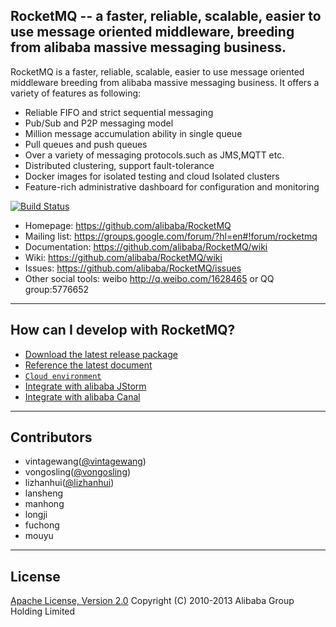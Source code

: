 ## RocketMQ -- a faster, reliable, scalable, easier to use message oriented middleware, breeding from alibaba massive messaging business. 

RocketMQ is a faster, reliable, scalable, easier to use message oriented middleware breeding from alibaba massive messaging business.
It offers a variety of features as following:

* Reliable FIFO and strict sequential messaging
* Pub/Sub and P2P messaging model
* Million message accumulation ability in single queue
* Pull queues and push queues
* Over a variety of messaging protocols.such as JMS,MQTT etc.
* Distributed clustering, support fault-tolerance
* Docker images for isolated testing and cloud Isolated clusters
* Feature-rich administrative dashboard for configuration and monitoring


[![Build Status](https://travis-ci.org/alibaba/RocketMQ.svg?branch=develop)](https://travis-ci.org/alibaba/RocketMQ)


* Homepage: <https://github.com/alibaba/RocketMQ>
* Mailing list: <https://groups.google.com/forum/?hl=en#!forum/rocketmq>
* Documentation: <https://github.com/alibaba/RocketMQ/wiki>
* Wiki: <https://github.com/alibaba/RocketMQ/wiki>
* Issues: <https://github.com/alibaba/RocketMQ/issues>
* Other social tools: weibo <http://q.weibo.com/1628465> or QQ group:5776652
 

----------

## How can I develop with RocketMQ?
* [Download the latest release package](https://github.com/alibaba/RocketMQ/releases)
* [Reference the latest document](https://github.com/alibaba/RocketMQ/issues/1)
* [`Cloud environment`](http://www.aliyun.com/product/ons)
* [Integrate with alibaba JStorm](https://github.com/alibaba/jstorm)
* [Integrate with alibaba Canal](https://github.com/alibaba/canal)

----------

## Contributors
* vintagewang([@vintagewang](https://github.com/vintagewang))
* vongosling([@vongosling](https://github.com/vongosling))
* lizhanhui([@lizhanhui](https://github.com/lizhanhui))
* lansheng  
* manhong  
* longji  
* fuchong  
* mouyu

----------

## License
[Apache License, Version 2.0](http://www.apache.org/licenses/LICENSE-2.0.html) Copyright (C) 2010-2013 Alibaba Group Holding Limited



